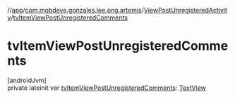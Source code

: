 //[app](../../../index.md)/[com.mobdeve.gonzales.lee.ong.artemis](../index.md)/[ViewPostUnregisteredActivity](index.md)/[tvItemViewPostUnregisteredComments](tv-item-view-post-unregistered-comments.md)

# tvItemViewPostUnregisteredComments

[androidJvm]\
private lateinit var [tvItemViewPostUnregisteredComments](tv-item-view-post-unregistered-comments.md): [TextView](https://developer.android.com/reference/kotlin/android/widget/TextView.html)
